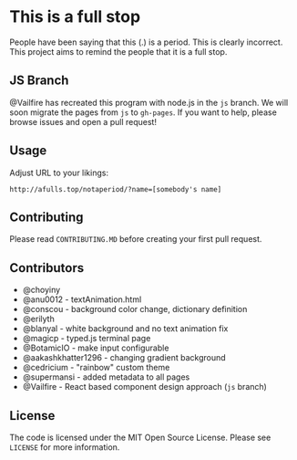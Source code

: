 # This is a full stop
People have been saying that this (.) is a period. This is clearly incorrect. This project aims to remind the people that it is a full stop.

## JS Branch
@Vailfire has recreated this program with node.js in the `js` branch. We will soon migrate the pages from `js` to `gh-pages`. If you want to help, please browse issues and open a pull request!

## Usage
Adjust URL to your likings:
```
http://afulls.top/notaperiod/?name=[somebody's name]
```

## Contributing
Please read `CONTRIBUTING.MD` before creating your first pull request.

## Contributors
- @choyiny
- @anu0012 - textAnimation.html
- @conscou - background color change, dictionary definition
- @erilyth
- @blanyal - white background and no text animation fix
- @magicp - typed.js terminal page
- @BotamicIO - make input configurable
- @aakashkhatter1296 - changing gradient background
- @cedricium - "rainbow" custom theme
- @supermansi - added metadata to all pages
- @Vailfire - React based component design approach (`js` branch)

## License
The code is licensed under the MIT Open Source License. Please see `LICENSE` for more information.
